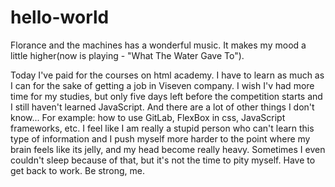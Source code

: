 # hello-world

Florance and the machines has a wonderful music. It makes my mood a little higher(now is playing - "What The Water Gave To").

Today I've paid for the courses on html academy. I have to learn as much as I can for the sake of getting a job in Viseven company. I wish I'v had more time for my studies, but only five days left before the competition starts and I still haven't learned JavaScript. And there are a lot of other things I don't know... For example: how to use GitLab, FlexBox in css, JavaScript frameworks, etc. I feel like I am really a stupid person who can't learn this type of information and I push myself more harder to the point where my brain feels like its jelly, and my head become really heavy. Sometimes I even couldn't sleep because of that, but it's not the time to pity myself. 
Have to get back to work. Be strong, me.
